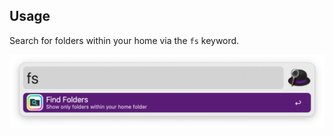 ## Usage

Search for folders within your home via the `fs` keyword.

![Searching folders](images/folder_search.png)
